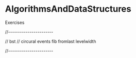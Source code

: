 # AlgorithmsAndDataStructures

Exercises

//-----------------------

// bst 
// circural 
events 
fib 
fromlast 
levelwidth

//-----------------------


